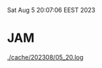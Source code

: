 Sat Aug  5 20:07:06 EEST 2023
# JAM
<a href='./cache/202308/05_20.log'>./cache/202308/05_20.log</a>
